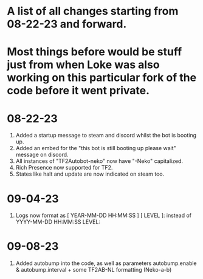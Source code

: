 # A list of all changes starting from 08-22-23 and forward.
# Most things before would be stuff just from when Loke was also working on this particular fork of the code before it went private.
# 08-22-23
1. Added a startup message to steam and discord whilst the bot is booting up.
2. Added an embed for the "this bot is still booting up please wait" message on discord.
3. All instances of "TF2Autobot-neko" now have "-Neko" capitalized.
4. Rich Presence now supported for TF2. 
5. States like halt and update are now indicated on steam too.
# 09-04-23
1. Logs now format as [ YEAR-MM-DD HH:MM:SS ] [ LEVEL ]: instead of YYYY-MM-DD HH:MM:SS LEVEL:
# 09-08-23
1. Added autobump into the code, as well as parameters autobump.enable & autobump.interval + some TF2AB-NL formatting (Neko-a-b)
